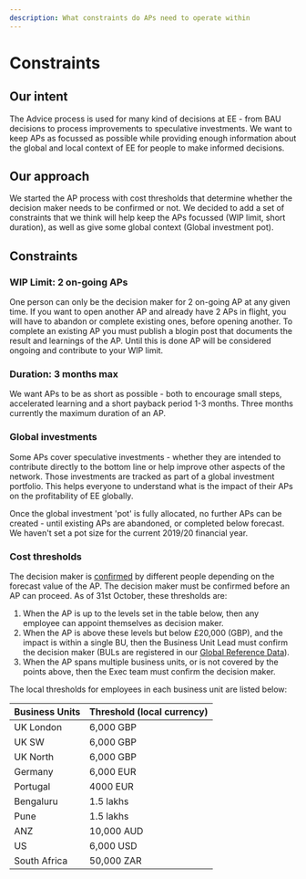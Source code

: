 ```yaml
---
description: What constraints do APs need to operate within
---
```


# Constraints

## Our intent

The Advice process is used for many kind of decisions at EE - from BAU decisions to process improvements to speculative investments. We want to keep APs as focussed as possible while providing enough information about the global and local context of EE for people to make informed decisions.

## Our approach

We started the AP process with cost thresholds that determine whether the decision maker needs to be confirmed or not. We decided to add a set of constraints that we think will help keep the APs focussed \(WIP limit, short duration\), as well as give some global context \(Global investment pot\).

## Constraints

### WIP Limit: 2 on-going APs

One person can only be the decision maker for 2 on-going AP at any given time. If you want to open another AP and already have 2 APs in flight, you will have to abandon or complete existing ones, before opening another.  To complete an existing AP you must publish a blogin post that documents the result and learnings of the AP.  Until this is done AP will be considered ongoing and contribute to your WIP limit.

### Duration: 3 months max

We want APs to be as short as possible - both to encourage small steps, accelerated learning and a short payback period 1-3 months.  Three months currently the maximum duration of an AP.

### Global investments

Some APs cover speculative investments - whether they are intended to contribute directly to the bottom line or help improve other aspects of the network. Those investments are tracked as part of a global investment portfolio. This helps everyone to understand what is the impact of their APs on the profitability of EE globally. 

Once the global investment 'pot' is fully allocated, no further APs can be created - until existing APs are abandoned, or completed below forecast. We haven't set a pot size for the current 2019/20 financial year.

### Cost thresholds

The decision maker is [confirmed](../how-the-ap-works/confirming-the-decision-maker.md) by different people depending on the forecast value of the AP. The decision maker must be confirmed before an AP can proceed. As of 31st October, these thresholds are:

1. When the AP is up to the levels set in the table below, then any employee can appoint themselves as decision maker.
2. When the AP is above these levels but below £20,000 \(GBP\), and the impact is within a single BU, then the Business Unit Lead must confirm the decision maker \(BULs are registered in our [Global Reference Data](http://bit.ly/global-reference)\). 
3. When the AP spans multiple business units, or is not covered by the points above, then the Exec team must confirm the decision maker.

 The local thresholds for employees in each business unit are listed below:

| **Business Units** | Threshold \(local currency\) |
| :--- | :--- |
| UK London | 6,000 GBP |
| UK SW | 6,000 GBP |
| UK North | 6,000 GBP |
| Germany | 6,000 EUR |
| Portugal | 4000 EUR |
| Bengaluru | 1.5 lakhs |
| Pune | 1.5 lakhs |
| ANZ | 10,000 AUD |
| US | 6,000 USD |
| South Africa | 50,000 ZAR |

### 



